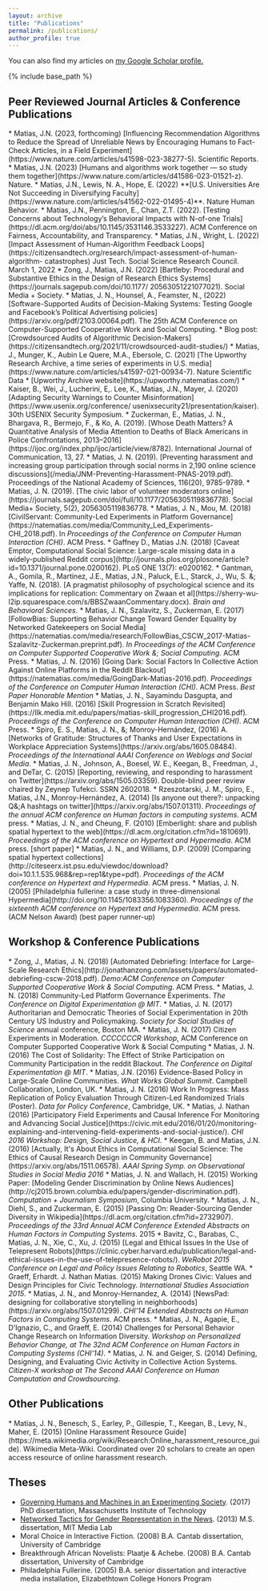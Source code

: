 ```yaml
---
layout: archive
title: "Publications"
permalink: /publications/
author_profile: true
---
```


You can also find my articles on <u><a href="https://scholar.google.com/citations?user=dxS6iCgAAAAJ&hl=en">my Google Scholar profile</a>.</u>

{% include base_path %}

<h2>Peer Reviewed Journal Articles &amp; Conference Publications</h2>
* Matias, J.N. (2023, forthcoming) [Influencing Recommendation Algorithms to Reduce the Spread of Unreliable News by Encouraging Humans to Fact-Check Articles, in a Field Experiment](https://www.nature.com/articles/s41598-023-38277-5). Scientific Reports.
* Matias, J.N. (2023) [Humans and algorithms work together — so study them together](https://www.nature.com/articles/d41586-023-01521-z). Nature.
* Matias, J.N., Lewis, N. A., Hope, E. (2022) **[U.S. Universities Are Not Succeeding in            Diversifying Faculty](https://www.nature.com/articles/s41562-022-01495-4)**. Nature Human Behavior.
* Matias, J.N., Pennington, E., Chan, Z.T. (2022). [Testing Concerns about Technology’s Behavioral Impacts with N-of-one Trials](https://dl.acm.org/doi/abs/10.1145/3531146.3533227). ACM Conference on Fairness, Accountability, and Transparency.
* Matias, J.N., Wright, L. (2022) [Impact Assessment of Human-Algorithm Feedback Loops](https://citizensandtech.org/research/impact-assessment-of-human-algorithm-         catastrophes) Just Tech. Social Science Research Council. March 1, 2022
* Zong, J., Matias, J.N. (2022) [Bartleby: Procedural and Substantive Ethics in the Design of Research Ethics Systems](https://journals.sagepub.com/doi/10.1177/              20563051221077021). Social Media + Society.
* Matias, J. N., Hounsel, A., Feamster, N., (2022) [Software-Supported Audits of Decision-Making Systems: Testing Google and Facebook’s Political Advertising policies](https://arxiv.org/pdf/2103.00064.pdf). The 25th ACM Conference on Computer-Supported Cooperative Work and Social Computing.
  * Blog post: [Crowdsourced Audits of Algorithmic Decision-Makers](https://citizensandtech.org/2021/11/crowdsourced-audit-studies/)
* Matias, J., Munger, K., Aubin Le Quere, M.A., Ebersole, C. (2021) [The Upworthy Research Archive, a time series of experiments in U.S. media](https://www.nature.com/articles/s41597-021-00934-7). Nature Scientific Data
  * [Upworthy Archive website](https://upworthy.natematias.com/)
* Kaiser, B., Wei, J., Lucherini, E,. Lee, K., Matias, J.N., Mayer, J. (2020) [Adapting   Security Warnings to Counter Misinformation](https://www.usenix.org/conference/           usenixsecurity21/presentation/kaiser). 30th USENIX Security Symposium.
* Zuckerman, E., Matias, J. N., Bhargava, R., Bermejo, F., & Ko, A. (2019). [Whose Death  Matters? A Quantitative Analysis of Media Attention to Deaths of Black Americans in       Police Confrontations, 2013–2016](https://ijoc.org/index.php/ijoc/article/view/8782).     International Journal of Communication, 13, 27.
* Matias, J. N. (2019). [Preventing harassment and increasing group participation through social norms in 2,190 online science discussions](/media/JNM-Preventing-Harassment-PNAS-2019.pdf). Proceedings of the National Academy of Sciences, 116(20), 9785-9789.
* Matias, J. N. (2019). [The civic labor of volunteer moderators online](https://journals.sagepub.com/doi/full/10.1177/2056305119836778). Social Media+ Society, 5(2), 2056305119836778.
* Matias, J. N., Mou, M. (2018)  [CivilServant: Community-Led Experiments in Platform Governance](https://natematias.com/media/Community_Led_Experiments-CHI_2018.pdf). In <em>Proceedings of the Conference on Computer Human Interaction (CHI)</em>. ACM Press.
* Gaffney D., Matias J.N. (2018) [Caveat Emptor, Computational Social Science: Large-scale missing data in a widely-published Reddit corpus](http://journals.plos.org/plosone/article?id=10.1371/journal.pone.0200162). PLoS ONE 13(7): e0200162.
* Gantman, A., Gomila, R., Martinez, J.E., Matias, J.N., Paluck, E.L., Starck, J., Wu, S. &; Yaffe, N. (2018). [A pragmatist philosophy of psychological science and its implications for replication: Commentary on Zwaan et al](https://sherry-wu-l2ip.squarespace.com/s/BBSZwaanCommentary.docx). <em>Brain and Behavioral Sciences</em>.
* Matias, J. N., Szalavitz, S., Zuckerman, E. (2017) [FollowBias: Supporting Behavior Change Toward Gender Equality by Networked Gatekeepers on Social Media](https://natematias.com/media/research/FollowBias_CSCW_2017-Matias-Szalavitz-Zuckerman.preprint.pdf). <em>In Proceedings of the ACM Conference on Computer Supported Cooperative Work &; Social Computing</em>. ACM Press.
* Matias, J. N. (2016) [Going Dark: Social Factors In Collective Action Against Online Platforms in the Reddit Blackout](https://natematias.com/media/GoingDark-Matias-2016.pdf). <em>Proceedings of the Conference on Computer Human Interaction (CHI)</em>. ACM Press. <em>Best Paper Honorable Mention</em>
* Matias, J. N., Sayamindu Dasgupta, and Benjamin Mako Hill. (2016) [Skill Progression in Scratch Revisited](https://llk.media.mit.edu/papers/matias-skill_progression_CHI2016.pdf). <em>Proceedings of the Conference on Computer Human Interaction (CHI)</em>. ACM Press.
* Spiro, E. S., Matias, J. N., &amp;; Monroy-Hernández, (2016) A. [Networks of Gratitude: Structures of Thanks and User Expectations in Workplace Appreciation Systems](https://arxiv.org/abs/1605.08484). <em>Proceedings of the International AAAI Conference on Weblogs and Social Media</em>.
* Matias, J. N., Johnson, A., Boesel, W. E., Keegan, B., Freedman, J., and DeTar, C. (2015) [Reporting, reviewing, and responding to harassment on Twitter](https://arxiv.org/abs/1505.03359). Double-blind peer review chaired by Zeynep Tufekci. SSRN 2602018.
* Rzeszotarski, J. M., Spiro, E., Matias, J.N., Monroy-Hernández, A. (2014) [Is anyone out there?: unpacking Q&;A hashtags on twitter](https://arxiv.org/abs/1507.01311). <em>Proceedings of the annual ACM conference on Human factors in computing systems</em>. ACM press.
* Matias, J. N., and Cheung, F. (2010) [Emberlight: share and publish spatial hypertext to the web](https://dl.acm.org/citation.cfm?id=1810691). <em>Proceedings of the ACM conference on Hypertext and Hypermedia</em>. ACM press. [short paper]
* Matias, J. N., and Williams, D.P. (2009) [Comparing spatial hypertext collections](http://citeseerx.ist.psu.edu/viewdoc/download?doi=10.1.1.535.968&rep=rep1&type=pdf). <em>Proceedings of the ACM conference on Hypertext and Hypermedia</em>. ACM press.
* Matias, J. N. (2005) [Philadelphia fullerine: a case study in three-dimensional Hypermedia](http://doi.org/10.1145/1083356.1083360). <em>Proceedings of the sixteenth ACM conference on Hypertext and Hypermedia</em>. ACM press. (ACM Nelson Award) (best paper runner-up)

<h2>Workshop & Conference Publications</h2>
* Zong, J., Matias, J. N. (2018) [Automated Debriefing: Interface for Large-Scale Research Ethics](http://jonathanzong.com/assets/papers/automated-debriefing-cscw-2018.pdf). <em>Demo:ACM Conference on Computer Supported Cooperative Work & Social Computing</em>. ACM Press.
* Matias, J. N. (2018) Community-Led Platform Governance Experiments. <em>The Conference on Digital Experimentation @ MIT</em>.
* Matias, J. N. (2017) Authoritarian and Democratic Theories of Social Experimentation in 20th Century US Industry and Policymaking. <em>Society for Social Studies of Science</em> annual conference, Boston MA.
* Matias, J. N. (2017) Citizen Experiments in Moderation. <em>CCCCCCCR Workshop</em>, ACM Conference on Computer Supported Cooperative Work &amp; Social Computing
* Matias, J. N. (2016) The Cost of Solidarity: The Effect of Strike Participation on Community Participation in the reddit Blackout. <em>The Conference on Digital Experimentation @ MIT</em>.
* Matias, J.N. (2016) Evidence-Based Policy in Large-Scale Online Communities. <em>What Works Global Summit</em>. Campbell Collaboration, London, UK.
* Matias, J. N. (2016) Work In Progress: Mass Replication of Policy Evaluation Through Citizen-Led Randomized Trials (Poster). <em>Data for Policy Conference</em>, Cambridge, UK.
* Matias, J. Nathan (2016)  [Participatory Field Experiments and Causal Inference For Monitoring and Advancing Social Justice](https://civic.mit.edu/2016/01/20/monitoring-explaining-and-intervening-field-experiments-and-social-justice/). <em>CHI 2016 Workshop: Design, Social Justice, &amp; HCI</em>. 
* Keegan, B. and Matias, J.N. (2016) [Actually, It's About Ethics in Computational Social Science: The Ethics of Causal Research Design in Community Governance](https://arxiv.org/abs/1511.06578). <em>AAAI Spring Symp. on Observational Studies in Social Media 2016</em>
* Matias, J. N. and Wallach, H. (2015) Working Paper: [Modeling Gender Discrimination by Online News Audiences](http://cj2015.brown.columbia.edu/papers/gender-discrimination.pdf). <em>Computation + Journalism Symposium</em>, Columbia University.
* Matias, J. N., Diehl, S., and Zuckerman, E. (2015) [Passing On: Reader-Sourcing Gender Diversity in Wikipedia](https://dl.acm.org/citation.cfm?id=2732907). <em>Proceedings of the 33rd Annual ACM Conference Extended Abstracts on Human Factors in Computing Systems</em>. 2015
* Bavitz, C., Barabas, C., Matias, J. N., Xie, C., Xu, J. (2015) [Legal and Ethical Issues In the Use of Telepresent Robots](https://clinic.cyber.harvard.edu/publication/legal-and-ethical-issues-in-the-use-of-telepresence-robots/). <em>WeRobot 2015 Conference on Legal and Policy Issues Relating to Robotics</em>, Seattle WA.
* Graeff, Erhardt. J. Nathan Matias. (2015) Making Drones Civic: Values and Design Principles for Civic Technology. <em>International Studies Association 2015</em>.
* Matias, J. N., and Monroy-Hernandez, A. (2014) [NewsPad: designing for collaborative storytelling in neighborhoods](https://arxiv.org/abs/1507.01299). <em>CHI'14 Extended Abstracts on Human Factors in Computing Systems</em>. ACM press.
* Matias, J. N., Agapie, E., D’Ignazio, C., and Graeff, E. (2014) Challenges for Personal Behavior Change Research on Information Diversity. <em> Workshop on Personalized Behavior Change, at The 32nd ACM Conference on Human Factors in Computing Systems (CHI'14)</em>.
* Matias, J. N. and Geiger, S. (2014) Defining, Designing, and Evaluating Civic Activity in Collective Action Systems.  <em>Citizen-X workshop at The Second AAAI Conference on Human Computation and Crowdsourcing</em>.

<h2>Other Publications</h2>
* Matias, J. N., Benesch, S., Earley, P.,  Gillespie, T., Keegan, B., Levy, N., Maher, E. (2015) [Online Harassment Resource Guide](https://meta.wikimedia.org/wiki/Research:Online_harassment_resource_guide). Wikimedia Meta-Wiki. Coordinated over 20 scholars to create an open access resource of online harassment research.

<h2>Theses</h2>

* [Governing Humans and Machines in an Experimenting Society](https://dspace.mit.edu/handle/1721.1/112527). (2017) PhD dissertation, Massachusetts Institute of Technology
* [Networked Tactics for Gender Representation in the News](https://dspace.mit.edu/handle/1721.1/82429). (2013) M.S. dissertation, MIT Media Lab
* Moral Choice in Interactive Fiction. (2008) B.A. Cantab dissertation, University of Cambridge
* Breakthrough African Novelists: Plaatje & Achebe. (2008) B.A. Cantab dissertation, University of Cambridge
* Philadelphia Fullerine. (2005) B.A. senior dissertation and interactive media installation, Elizabethtown College Honors Program
